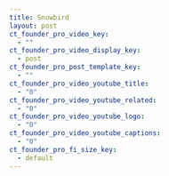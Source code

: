 ```yaml
---
title: Snowbird
layout: post
ct_founder_pro_video_key:
  - ""
ct_founder_pro_video_display_key:
  - post
ct_founder_pro_post_template_key:
  - ""
ct_founder_pro_video_youtube_title:
  - "0"
ct_founder_pro_video_youtube_related:
  - "0"
ct_founder_pro_video_youtube_logo:
  - "0"
ct_founder_pro_video_youtube_captions:
  - "0"
ct_founder_pro_fi_size_key:
  - default
---
```

<figure class="wp-block-image"><img src="http://tcob.com/wp-content/uploads/2016/03/24654736490_bd810bcbc8_k-1024x683.jpg" alt="" class="wp-image-731" /></figure>
